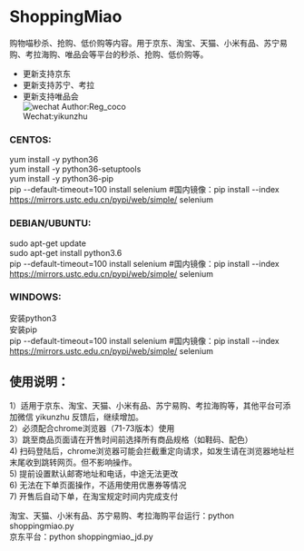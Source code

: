 # ShoppingMiao
购物喵秒杀、抢购、低价购等内容。用于京东、淘宝、天猫、小米有品、苏宁易购、考拉海购、唯品会等平台的秒杀、抢购、低价购等。<br>
* 更新支持京东<br>
* 更新支持苏宁、考拉<br>
* 更新支持唯品会<br>
![wechat](https://raw.githubusercontent.com/yikingchu/ShoppingMiao/master/me.jpg)
Author:Reg_coco <br>
Wechat:yikunzhu<br>

### CENTOS:
yum install -y  python36 <br>
yum install -y python36-setuptools <br>
yum install -y python36-pip <br>
pip --default-timeout=100 install selenium #国内镜像：pip install --index https://mirrors.ustc.edu.cn/pypi/web/simple/  selenium <br>

### DEBIAN/UBUNTU:
sudo apt-get update <br>
sudo apt-get install python3.6 <br>
pip --default-timeout=100 install selenium #国内镜像：pip install --index https://mirrors.ustc.edu.cn/pypi/web/simple/  selenium <br>

### WINDOWS:
 安装python3 <br>
 安装pip <br>
 pip --default-timeout=100 install selenium #国内镜像：pip install --index https://mirrors.ustc.edu.cn/pypi/web/simple/  selenium <br>

## 使用说明：
1）适用于京东、淘宝、天猫、小米有品、苏宁易购、考拉海购等，其他平台可添加微信 yikunzhu 反馈后，继续增加。 <br>
2）必须配合chrome浏览器（71-73版本）使用 <br>
3）跳至商品页面请在开售时间前选择所有商品规格（如鞋码、配色） <br>
4) 扫码登陆后，chrome浏览器可能会拦截重定向请求，如发生请在浏览器地址栏末尾收到跳转网页。但不影响操作。 <br>
5) 提前设置默认邮寄地址和电话，中途无法更改 <br>
6) 无法在下单页面操作，不适用使用优惠券等情况 <br>
7) 开售后自动下单，在淘宝规定时间内完成支付<br>


淘宝、天猫、小米有品、苏宁易购、考拉海购平台运行：python shoppingmiao.py <br>
京东平台：python shoppingmiao_jd.py
